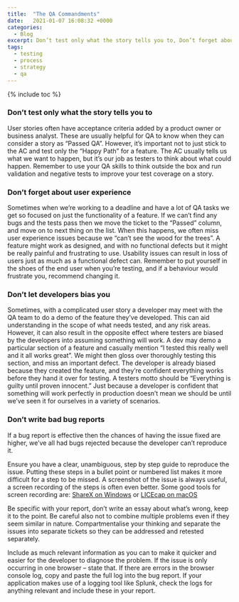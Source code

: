```yaml
---
title:  "The QA Commandments"
date:   2021-01-07 16:08:32 +0000
categories:
  - Blog
excerpt: Don’t test only what the story tells you to, Don’t forget about user experience, Don’t let developers bias you, Don’t write bad bug reports
tags:
  - testing
  - process
  - strategy
  - qa
---
```

{% include toc %}

### Don’t test only what the story tells you to

User stories often have acceptance criteria added by a product owner or business analyst. These are usually helpful for QA to know when they can consider a story as “Passed QA”. However, it’s important not to just stick to the AC and test only the “Happy Path” for a feature. The AC usually tells us what we want to happen, but it’s our job as testers to think about what could happen. Remember to use your QA skills to think outside the box and run validation and negative tests to improve your test coverage on a story.

### Don’t forget about user experience

Sometimes when we’re working to a deadline and have a lot of QA tasks we get so focused on just the functionality of a feature. If we can’t find any bugs and the tests pass then we move the ticket to the “Passed” column, and move on to next thing on the list. When this happens, we often miss user experience issues because we “can’t see the wood for the trees”. A feature might work as designed, and with no functional defects but it might be really painful and frustrating to use. Usability issues can result in loss of users just as much as a functional defect can. Remember to put yourself in the shoes of the end user when you’re testing, and if a behaviour would frustrate you, recommend changing it.  


### Don’t let developers bias you

Sometimes, with a complicated user story a developer may meet with the QA team to do a demo of the feature they’ve developed. This can aid understanding in the scope of what needs tested, and any risk areas. However, it can also result in the opposite effect where testers are biased by the developers into assuming something will work. A dev may demo a particular section of a feature and casually mention “I tested this really well and it all works great”. We might then gloss over thoroughly testing this section, and miss an important defect. The developer is already biased because they created the feature, and they’re confident everything works before they hand it over for testing. A testers motto should be “Everything is guilty until proven innocent.” Just because a developer is confident that something will work perfectly in production doesn’t mean we should be until we’ve seen it for ourselves in a variety of scenarios. 

### Don’t write bad bug reports

If a bug report is effective then the chances of having the issue fixed are higher, we’ve all had bugs rejected because the developer can’t reproduce it. 

Ensure you have a clear, unambiguous, step by step guide to reproduce the issue. Putting these steps in a bullet point or numbered list makes it more difficult for a step to be missed. A screenshot of the issue is always useful, a screen recording of the steps is often even better. Some good tools for screen recording are: [ShareX on Windows](https://getsharex.com/) or [LICEcap on macOS](https://www.cockos.com/licecap/)

Be specific with your report, don’t write an essay about what’s wrong, keep it to the point. Be careful also not to combine multiple problems even if they seem similar in nature. Compartmentalise your thinking and separate the issues into separate tickets so they can be addressed and retested separately. 

Include as much relevant information as you can to make it quicker and easier for the developer to diagnose the problem. If the issue is only occurring in one browser – state that. If there are errors in the browser console log, copy and paste the full log into the bug report. If your application makes use of a logging tool like Splunk, check the logs for anything relevant and include these in your report. 
